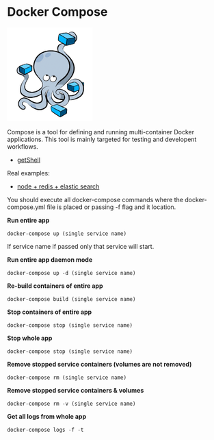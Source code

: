 Docker Compose
==============
![Docker Compose](composelogo.png?raw=true "Docker Compose Logo")

Compose is a tool for defining and running multi-container Docker applications.
This tool is mainly targeted for testing and developent workflows.

- [getShell](getShell.sh)

Real examples:

- [node + redis + elastic search](Node/)

You should execute all docker-compose commands where the docker-compose.yml file is placed or passing -f flag and it location.


**Run entire app**
```
docker-compose up (single service name)
```
If service name if passed only that service will start.


**Run entire app daemon mode**
```
docker-compose up -d (single service name)
```


**Re-build containers of entire app**
```
docker-compose build (single service name)
```


**Stop containers of entire app**
```
docker-compose stop (single service name)
```


**Stop whole app**
```
docker-compose stop (single service name)
```

**Remove stopped service containers (volumes are not removed)**
```
docker-compose rm (single service name)
```


**Remove stopped service containers & volumes**
```
docker-compose rm -v (single service name)
```

**Get all logs from whole app**
```
docker-compose logs -f -t
```

